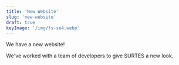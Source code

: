 ```yaml
---
title: 'New Website'
slug: 'new-website'
draft: true
keyImage: '/img/fs-se4.webp'
---
```


We have a new website!
<!--more-->
We've worked with a team of developers to give SURTES a new look.